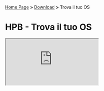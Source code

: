 [Home Page](https://dev.hpbdev.cf/) **>** [Download](https://dev.hpbdev.cf/download) **>** Trova il tuo OS

# HPB - Trova il tuo OS

<iframe src='https://api.hpbdev.cf/getOS'>

